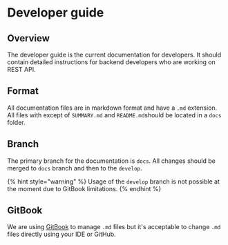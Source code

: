 # Developer guide

## Overview

The developer guide is the current documentation for developers. It should contain detailed instructions for backend developers who are working on REST API.&#x20;

## Format

All documentation files are in markdown format and have a `.md` extension. All files with except of `SUMMARY.md` and `README.md`should be located in a `docs` folder.

## Branch

The primary branch for the documentation is `docs`. All changes should be merged to `docs` branch and then to the `develop`.

{% hint style="warning" %}
Usage of the `develop` branch is not possible at the moment due to GitBook limitations.
{% endhint %}

## GitBook

We are using [GitBook](https://gitbook.com/) to manage `.md` files but it's acceptable to change `.md` files directly using your IDE or GitHub.&#x20;

